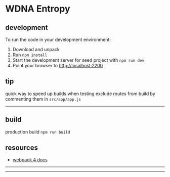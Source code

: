 # WDNA Entropy

## development

To run the code in your development environment:

1.  Download and unpack
2.  Run `npm install`
3.  Start the development server for seed project with `npm run dev`
4.  Point your browser to [http://localhost:2200](http://localhost:2200)

## tip

quick way to speed up builds when testing
exclude routes from build by commenting them in `src/app/app.js`

---

## build

production build
`npm run build`

## resources

- [webpack 4 docs](https://webpack.js.org)

---

---
